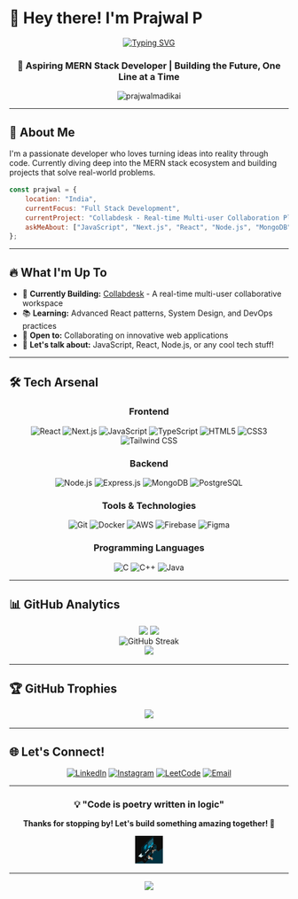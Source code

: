 # 👋 Hey there! I'm Prajwal P

<div align="center">
  
  [![Typing SVG](https://readme-typing-svg.herokuapp.com?font=Fira+Code&size=22&duration=3000&pause=1000&color=2E9EF7&center=true&vCenter=true&width=600&lines=Full+Stack+Developer;MERN+Stack+Enthusiast;Problem+Solver;Always+Learning+New+Technologies)](https://git.io/typing-svg)
  
  ### 🚀 Aspiring MERN Stack Developer | Building the Future, One Line at a Time
  
  <img src="https://komarev.com/ghpvc/?username=prajwalmadikai&label=Profile%20views&color=0e75b6&style=flat" alt="prajwalmadikai" />
  
</div>

---

## 🌟 About Me

I'm a passionate developer who loves turning ideas into reality through code. Currently diving deep into the MERN stack ecosystem and building projects that solve real-world problems.

```javascript
const prajwal = {
    location: "India",
    currentFocus: "Full Stack Development",
    currentProject: "Collabdesk - Real-time Multi-user Collaboration Platform",
    askMeAbout: ["JavaScript", "Next.js", "React", "Node.js", "MongoDB", "AWS"],
};
```

---

## 🔥 What I'm Up To

- 🎯 **Currently Building:** [Collabdesk](https://github.com/PrajwalMadikai) - A real-time multi-user collaborative workspace
- 📚 **Learning:** Advanced React patterns, System Design, and DevOps practices
- 🤝 **Open to:** Collaborating on innovative web applications
- 💬 **Let's talk about:** JavaScript, React, Node.js, or any cool tech stuff!

---

## 🛠️ Tech Arsenal

<div align="center">

### Frontend
![React](https://img.shields.io/badge/React-20232A?style=for-the-badge&logo=react&logoColor=61DAFB)
![Next.js](https://img.shields.io/badge/Next.js-000000?style=for-the-badge&logo=next.js&logoColor=white)
![JavaScript](https://img.shields.io/badge/JavaScript-F7DF1E?style=for-the-badge&logo=javascript&logoColor=black)
![TypeScript](https://img.shields.io/badge/TypeScript-007ACC?style=for-the-badge&logo=typescript&logoColor=white)
![HTML5](https://img.shields.io/badge/HTML5-E34F26?style=for-the-badge&logo=html5&logoColor=white)
![CSS3](https://img.shields.io/badge/CSS3-1572B6?style=for-the-badge&logo=css3&logoColor=white)
![Tailwind CSS](https://img.shields.io/badge/Tailwind_CSS-38B2AC?style=for-the-badge&logo=tailwind-css&logoColor=white)

### Backend
![Node.js](https://img.shields.io/badge/Node.js-43853D?style=for-the-badge&logo=node.js&logoColor=white)
![Express.js](https://img.shields.io/badge/Express.js-404D59?style=for-the-badge&logo=express&logoColor=white)
![MongoDB](https://img.shields.io/badge/MongoDB-4EA94B?style=for-the-badge&logo=mongodb&logoColor=white)
![PostgreSQL](https://img.shields.io/badge/PostgreSQL-316192?style=for-the-badge&logo=postgresql&logoColor=white)

### Tools & Technologies
![Git](https://img.shields.io/badge/Git-F05032?style=for-the-badge&logo=git&logoColor=white)
![Docker](https://img.shields.io/badge/Docker-2496ED?style=for-the-badge&logo=docker&logoColor=white)
![AWS](https://img.shields.io/badge/AWS-232F3E?style=for-the-badge&logo=amazon-aws&logoColor=white)
![Firebase](https://img.shields.io/badge/Firebase-FFCA28?style=for-the-badge&logo=firebase&logoColor=black)
![Figma](https://img.shields.io/badge/Figma-F24E1E?style=for-the-badge&logo=figma&logoColor=white)

### Programming Languages
![C](https://img.shields.io/badge/C-00599C?style=for-the-badge&logo=c&logoColor=white)
![C++](https://img.shields.io/badge/C++-00599C?style=for-the-badge&logo=c%2B%2B&logoColor=white)
![Java](https://img.shields.io/badge/Java-ED8B00?style=for-the-badge&logo=java&logoColor=white)

</div>

---

## 📊 GitHub Analytics

<div align="center">
  <img height="180em" src="https://github-readme-stats.vercel.app/api?username=prajwalmadikai&show_icons=true&theme=tokyonight&include_all_commits=true&count_private=true"/>
  <img height="180em" src="https://github-readme-stats.vercel.app/api/top-langs/?username=prajwalmadikai&layout=compact&theme=tokyonight"/>
</div>

<div align="center">
  <img src="https://streak-stats.demolab.com/?user=PrajwalMadikai&theme=tokyonight" alt="GitHub Streak" />
</div>

<div align="center">
  <img src="https://github-readme-activity-graph.vercel.app/graph?username=prajwalmadikai&theme=tokyo-night&bg_color=1a1b27&color=70a5fd&line=bf91f3&point=38bdae&area=true&hide_border=true" />
</div>

---

## 🏆 GitHub Trophies

<div align="center">
  <img src="https://github-profile-trophy.vercel.app/?username=prajwalmadikai&theme=tokyonight&no-frame=true&no-bg=false&margin-w=4" />
</div>

---

## 🌐 Let's Connect!

<div align="center">

[![LinkedIn](https://img.shields.io/badge/LinkedIn-0077B5?style=for-the-badge&logo=linkedin&logoColor=white)](https://linkedin.com/in/prajwal-p-abb349248)
[![Instagram](https://img.shields.io/badge/Instagram-E4405F?style=for-the-badge&logo=instagram&logoColor=white)](https://instagram.com/prajw6l)
[![LeetCode](https://img.shields.io/badge/LeetCode-FFA116?style=for-the-badge&logo=leetcode&logoColor=black)](https://www.leetcode.com/prajwalm10)
[![Email](https://img.shields.io/badge/Email-D14836?style=for-the-badge&logo=gmail&logoColor=white)](mailto:prajwalmadikai@gmail.com)

</div>

---

 

<div align="center">
  
  ### 💡 "Code is poetry written in logic"
  
  **Thanks for stopping by! Let's build something amazing together! 🚀**
  
  <img src="https://raw.githubusercontent.com/Potential17/Potential17/master/user%20(2).gif" width="50" height="50">
  
</div>

---

<div align="center">
  <img src="https://capsule-render.vercel.app/api?type=waving&color=gradient&height=100&section=footer&width=100%"/>
</div>
